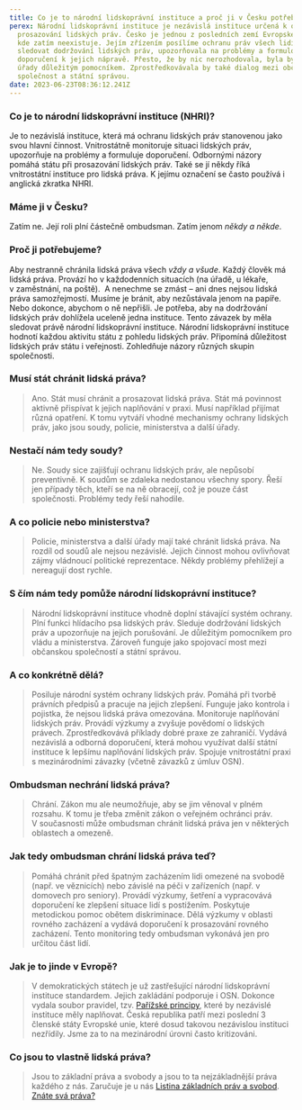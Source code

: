 ```yaml
---
title: Co je to národní lidskoprávní instituce a proč ji v Česku potřebujeme?
perex: Národní lidskoprávní instituce je nezávislá instituce určená k ochraně a
  prosazování lidských práv. Česko je jednou z posledních zemí Evropské unie,
  kde zatím neexistuje. Jejím zřízením posílíme ochranu práv všech lidí. Bude
  sledovat dodržování lidských práv, upozorňovala na problémy a formulovala
  doporučení k jejich nápravě. Přesto, že by nic nerozhodovala, byla by pro
  úřady důležitým pomocníkem. Zprostředkovávala by také dialog mezi občanskou
  společnost a státní správou.
date: 2023-06-23T08:36:12.241Z
---
```

<h3><strong>Co je to národní lidskoprávní instituce (NHRI)?</strong></h3>

<p>Je to nezávislá instituce, která má ochranu lidských práv stanovenou jako svou hlavní činnost. Vnitrostátně monitoruje situaci lidských práv, upozorňuje na problémy a formuluje doporučení. Odbornými názory pomáhá státu při prosazování lidských práv. Také se jí někdy říká vnitrostátní instituce pro lidská práva. K jejímu označení se často používá i anglická zkratka NHRI.</p>

<h3><strong>Máme ji v&nbsp;Česku?</strong></h3>

<p>Zatím ne. Její roli plní částečně ombudsman. Zatím jenom <em>někdy a někde</em>.</p>

<h3><strong>Proč ji potřebujeme?</strong></h3>

<p>Aby nestranně chránila lidská práva všech <em>vždy a všude</em>. Každý člověk má lidská práva. Provází ho v&nbsp;každodenních situacích (na úřadě, u lékaře, v&nbsp;zaměstnání, na poště).&nbsp; A nenechme se zmást &ndash; ani dnes nejsou lidská práva samozřejmostí. Musíme je bránit, aby nezůstávala jenom na papíře. Nebo dokonce, abychom o ně nepřišli. Je potřeba, aby na dodržování lidských práv dohlížela uceleně jedna instituce. Tento závazek by měla sledovat právě národní&nbsp;lidskoprávní instituce. Národní&nbsp;lidskoprávní instituce hodnotí každou aktivitu státu z&nbsp;pohledu lidských práv. Připomíná důležitost lidských práv státu i veřejnosti. Zohledňuje názory různých skupin společnosti.</p>

<h3><strong>Musí stát chránit lidská práva?</strong></h3>

<blockquote>
<p>Ano. Stát musí chránit a prosazovat lidská práva. Stát má povinnost aktivně přispívat k&nbsp;jejich naplňování v&nbsp;praxi. Musí například přijímat různá opatření. K&nbsp;tomu vytváří vhodné mechanismy ochrany lidských práv, jako jsou soudy, policie, ministerstva a další úřady.</p>
</blockquote>

<h3><strong>Nestačí nám tedy soudy?</strong></h3>

<blockquote>
<p>Ne. Soudy sice zajišťují ochranu lidských práv, ale nepůsobí preventivně. K&nbsp;soudům se zdaleka nedostanou všechny spory. Řeší jen případy těch, kteří se na ně obracejí, což je pouze část společnosti. Problémy tedy řeší nahodile.</p>
</blockquote>

<h3><strong>A co policie nebo ministerstva? </strong></h3>

<blockquote>
<p>Policie, ministerstva a další úřady mají také chránit lidská práva. Na rozdíl od soudů ale nejsou nezávislé. Jejich činnost mohou ovlivňovat zájmy vládnoucí politické reprezentace. Někdy problémy přehlížejí a nereagují dost rychle.</p>
</blockquote>

<h3><strong>S&nbsp;čím nám tedy pomůže národní lidskoprávní instituce?</strong></h3>

<blockquote>
<p>Národní lidskoprávní instituce vhodně doplní stávající systém ochrany. Plní funkci hlídacího psa lidských práv. Sleduje dodržování lidských práv a upozorňuje na jejich porušování. Je důležitým pomocníkem pro vládu a ministerstva. Zároveň funguje jako spojovací most mezi občanskou společností a státní správou.</p>
</blockquote>

<h3><strong>A co konkrétně dělá?</strong></h3>

<blockquote>
<p>Posiluje národní systém ochrany lidských práv. Pomáhá při tvorbě právních předpisů a pracuje na jejich zlepšení. Funguje jako kontrola i pojistka, že nejsou lidská práva omezována. Monitoruje naplňování lidských práv. Provádí výzkumy a zvyšuje povědomí o lidských právech. Zprostředkovává příklady dobré praxe ze zahraničí. Vydává nezávislá a odborná doporučení, která mohou využívat další státní instituce k&nbsp;lepšímu naplňování lidských práv. Spojuje vnitrostátní praxi s&nbsp;mezinárodními závazky (včetně závazků z&nbsp;úmluv OSN).</p>
</blockquote>

<h3><strong>Ombudsman nechrání lidská práva?</strong></h3>

<blockquote>
<p>Chrání. Zákon mu ale neumožňuje, aby se jim věnoval v&nbsp;plném rozsahu. K&nbsp;tomu je třeba změnit zákon o veřejném ochránci práv. V&nbsp;současnosti může ombudsman chránit lidská práva jen v&nbsp;některých oblastech a omezeně.</p>
</blockquote>

<h3><strong>Jak tedy ombudsman chrání lidská práva teď? </strong></h3>

<blockquote>
<p>Pomáhá chránit před špatným zacházením lidi omezené na&nbsp;svobodě (např. ve věznicích) nebo závislé na&nbsp;péči v&nbsp;zařízeních (např. v domovech pro seniory). Provádí výzkumy, šetření a vypracovává doporučení ke zlepšení situace lidí s&nbsp;postižením. Poskytuje metodickou pomoc obětem diskriminace. Dělá výzkumy v&nbsp;oblasti rovného zacházení a vydává doporučení k&nbsp;prosazování rovného zacházení. Tento monitoring tedy ombudsman vykonává jen pro určitou část lidí.</p>
</blockquote>

<h3><strong>Jak je to jinde v&nbsp;Evropě?</strong></h3>

<blockquote>
<p>V&nbsp;demokratických státech je už zastřešující národní lidskoprávní instituce standardem. Jejich zakládání podporuje i OSN. Dokonce vydala soubor pravidel, tzv. <a href="https://www.ohchr.org/en/instruments-mechanisms/instruments/principles-relating-status-national-institutions-paris">Pařížské principy</a>, které by nezávislé instituce měly naplňovat. Česká republika patří mezi poslední 3 členské státy Evropské unie, které dosud takovou nezávislou instituci nezřídily. Jsme za to na mezinárodní úrovni často kritizováni.</p>
</blockquote>

<h3><strong>Co jsou to vlastně lidská práva?</strong></h3>

<blockquote>
<p>Jsou to základní práva a svobody a jsou to ta nejzákladnější práva každého z&nbsp;nás. Zaručuje je u nás <a href="https://www.psp.cz/docs/laws/listina.html">Listina základních práv a svobod</a>. <a href="https://30lidskychprav.cz/">Znáte svá práva?</a></p>
</blockquote>
